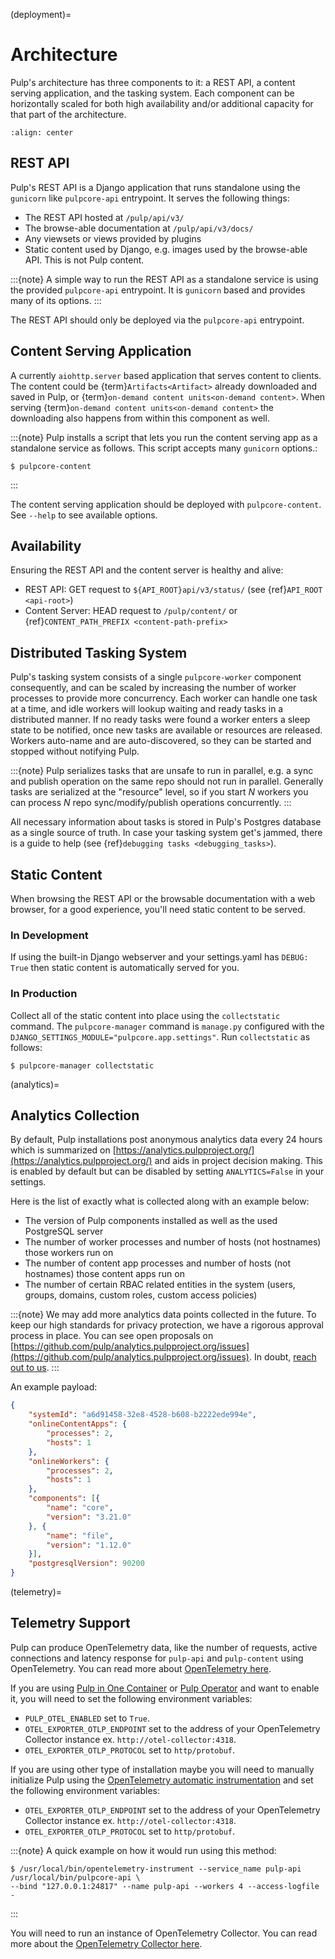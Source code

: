 (deployment)=

# Architecture

Pulp's architecture has three components to it: a REST API, a content serving application, and the
tasking system. Each component can be horizontally scaled for both high availability and/or
additional capacity for that part of the architecture.

```{image} /static/architecture.png
:align: center
```

## REST API

Pulp's REST API is a Django application that runs standalone using the `gunicorn` like
`pulpcore-api` entrypoint. It serves the following things:

- The REST API hosted at `/pulp/api/v3/`
- The browse-able documentation at `/pulp/api/v3/docs/`
- Any viewsets or views provided by plugins
- Static content used by Django, e.g. images used by the browse-able API. This is not Pulp content.

:::{note}
A simple way to run the REST API as a standalone service is using the provided `pulpcore-api`
entrypoint. It is `gunicorn` based and provides many of its options.
:::

The REST API should only be deployed via the `pulpcore-api` entrypoint.

## Content Serving Application

A currently `aiohttp.server` based application that serves content to clients. The content could
be {term}`Artifacts<Artifact>` already downloaded and saved in Pulp, or
{term}`on-demand content units<on-demand content>`. When serving
{term}`on-demand content units<on-demand content>` the downloading also happens from within this
component as well.

:::{note}
Pulp installs a script that lets you run the content serving app as a standalone service as
follows. This script accepts many `gunicorn` options.:

```
$ pulpcore-content
```
:::

The content serving application should be deployed with `pulpcore-content`. See `--help` to see
available options.

## Availability

Ensuring the REST API and the content server is healthy and alive:

- REST API: GET request to `${API_ROOT}api/v3/status/` (see {ref}`API_ROOT <api-root>`)
- Content Server: HEAD request to `/pulp/content/` or {ref}`CONTENT_PATH_PREFIX <content-path-prefix>`

## Distributed Tasking System

Pulp's tasking system consists of a single `pulpcore-worker` component consequently, and can be
scaled by increasing the number of worker processes to provide more concurrency. Each worker can
handle one task at a time, and idle workers will lookup waiting and ready tasks in a distributed
manner. If no ready tasks were found a worker enters a sleep state to be notified, once new tasks
are available or resources are released.  Workers auto-name and are auto-discovered, so they can be
started and stopped without notifying Pulp.

:::{note}
Pulp serializes tasks that are unsafe to run in parallel, e.g. a sync and publish operation on
the same repo should not run in parallel. Generally tasks are serialized at the "resource" level, so
if you start *N* workers you can process *N* repo sync/modify/publish operations concurrently.
:::

All necessary information about tasks is stored in Pulp's Postgres database as a single source of
truth. In case your tasking system get's jammed, there is a guide to help (see {ref}`debugging tasks <debugging_tasks>`).

## Static Content

When browsing the REST API or the browsable documentation with a web browser, for a good experience,
you'll need static content to be served.

### In Development

If using the built-in Django webserver and your settings.yaml has `DEBUG: True` then static
content is automatically served for you.

### In Production

Collect all of the static content into place using the `collectstatic` command. The
`pulpcore-manager` command is `manage.py` configured with the
`DJANGO_SETTINGS_MODULE="pulpcore.app.settings"`. Run `collectstatic` as follows:

```
$ pulpcore-manager collectstatic
```

(analytics)=

## Analytics Collection

By default, Pulp installations post anonymous analytics data every 24 hours which is summarized on
[https://analytics.pulpproject.org/](https://analytics.pulpproject.org/) and aids in project decision making. This is enabled by
default but can be disabled by setting `ANALYTICS=False` in your settings.

Here is the list of exactly what is collected along with an example below:

- The version of Pulp components installed as well as the used PostgreSQL server
- The number of worker processes and number of hosts (not hostnames) those workers run on
- The number of content app processes and number of hosts (not hostnames) those content apps run on
- The number of certain RBAC related entities in the system (users, groups, domains, custom roles,
  custom access policies)

:::{note}
We may add more analytics data points collected in the future. To keep our high standards for
privacy protection, we have a rigorous approval process in place. You can see open proposals on
[https://github.com/pulp/analytics.pulpproject.org/issues](https://github.com/pulp/analytics.pulpproject.org/issues). In doubt,
[reach out to us](https://pulpproject.org/get_involved/).
:::

An example payload:

```json
{
    "systemId": "a6d91458-32e8-4528-b608-b2222ede994e",
    "onlineContentApps": {
        "processes": 2,
        "hosts": 1
    },
    "onlineWorkers": {
        "processes": 2,
        "hosts": 1
    },
    "components": [{
        "name": "core",
        "version": "3.21.0"
    }, {
        "name": "file",
        "version": "1.12.0"
    }],
    "postgresqlVersion": 90200
}
```

(telemetry)=

## Telemetry Support

Pulp can produce OpenTelemetry data, like the number of requests, active connections and latency response for
`pulp-api` and `pulp-content` using OpenTelemetry. You can read more about
[OpenTelemetry here](https://opentelemetry.io).

If you are using [Pulp in One Container](https://pulpproject.org/pulp-in-one-container/) or [Pulp Operator](https://docs.pulpproject.org/pulp_operator/) and want to enable it, you will need to set the following
environment variables:

- `PULP_OTEL_ENABLED` set to `True`.
- `OTEL_EXPORTER_OTLP_ENDPOINT` set to the address of your OpenTelemetry Collector instance
  ex. `http://otel-collector:4318`.
- `OTEL_EXPORTER_OTLP_PROTOCOL` set to `http/protobuf`.

If you are using other type of installation maybe you will need to manually initialize Pulp using the
[OpenTelemetry automatic instrumentation](https://opentelemetry.io/docs/instrumentation/python/getting-started/#instrumentation)
and set the following environment variables:

- `OTEL_EXPORTER_OTLP_ENDPOINT` set to the address of your OpenTelemetry Collector instance
  ex. `http://otel-collector:4318`.
- `OTEL_EXPORTER_OTLP_PROTOCOL` set to `http/protobuf`.

:::{note}
A quick example on how it would run using this method:

```
$ /usr/local/bin/opentelemetry-instrument --service_name pulp-api /usr/local/bin/pulpcore-api \
--bind "127.0.0.1:24817" --name pulp-api --workers 4 --access-logfile -
```
:::

You will need to run an instance of OpenTelemetry Collector. You can read more about the [OpenTelemetry
Collector here](https://opentelemetry.io/docs/collector/).
